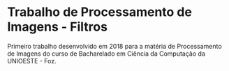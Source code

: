# Trabalho de Processamento de Imagens - Filtros
Primeiro trabalho desenvolvido em 2018 para a matéria de Processamento de Imagens do curso de Bacharelado em Ciência da Computação da UNIOESTE - Foz.

